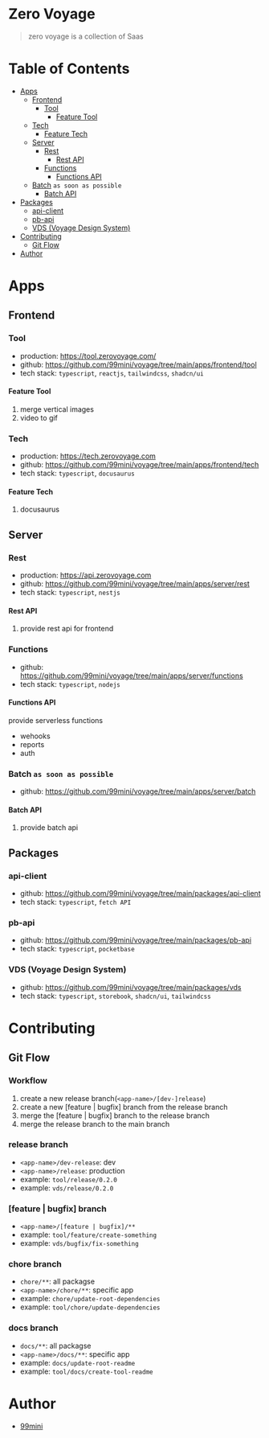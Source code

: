 # Zero Voyage

> zero voyage is a collection of Saas

# Table of Contents

- [Apps](#apps)
  - [Frontend](#frontend)
    - [Tool](#tool)
      - [Feature Tool](#feature-tool)
  - [Tech](#tech)
    - [Feature Tech](#feature-tech)
  - [Server](#server)
    - [Rest](#rest)
      - [Rest API](#rest-api)
    - [Functions](#functions)
      - [Functions API](#functions-api)
  - [Batch](#batch) `as soon as possible`
    - [Batch API](#batch-api)
- [Packages](#packages)
  - [api-client](#api-client)
  - [pb-api](#pb-api)
  - [VDS (Voyage Design System)](#vds-voyage-design-system)
- [Contributing](#contributing)
  - [Git Flow](#git-flow)
- [Author](#author)

# Apps

## Frontend

### Tool

- production: https://tool.zerovoyage.com/
- github: https://github.com/99mini/voyage/tree/main/apps/frontend/tool
- tech stack: `typescript`, `reactjs`, `tailwindcss`, `shadcn/ui`

#### Feature Tool

1. merge vertical images
2. video to gif

### Tech

- production: https://tech.zerovoyage.com
- github: https://github.com/99mini/voyage/tree/main/apps/frontend/tech
- tech stack: `typescript`, `docusaurus`

#### Feature Tech

1. docusaurus

## Server

### Rest

- production: https://api.zerovoyage.com
- github: https://github.com/99mini/voyage/tree/main/apps/server/rest
- tech stack: `typescript`, `nestjs`

#### Rest API

1. provide rest api for frontend

### Functions

- github: https://github.com/99mini/voyage/tree/main/apps/server/functions
- tech stack: `typescript`, `nodejs`

#### Functions API

provide serverless functions

- wehooks
- reports
- auth

### Batch `as soon as possible`

- github: https://github.com/99mini/voyage/tree/main/apps/server/batch

#### Batch API

1. provide batch api

## Packages

### api-client

- github: https://github.com/99mini/voyage/tree/main/packages/api-client
- tech stack: `typescript`, `fetch API`

### pb-api

- github: https://github.com/99mini/voyage/tree/main/packages/pb-api
- tech stack: `typescript`, `pocketbase`

### VDS (Voyage Design System)

- github: https://github.com/99mini/voyage/tree/main/packages/vds
- tech stack: `typescript`, `storebook`, `shadcn/ui`, `tailwindcss`

# Contributing

## Git Flow

### Workflow

1. create a new release branch(`<app-name>/[dev-]release`)
2. create a new [feature | bugfix] branch from the release branch
3. merge the [feature | bugfix] branch to the release branch
4. merge the release branch to the main branch

### release branch

- `<app-name>/dev-release`: dev
- `<app-name>/release`: production
- example: `tool/release/0.2.0`
- example: `vds/release/0.2.0`

### [feature | bugfix] branch

- `<app-name>/[feature | bugfix]/**`
- example: `tool/feature/create-something`
- example: `vds/bugfix/fix-something`

### chore branch

- `chore/**`: all packagse
- `<app-name>/chore/**`: specific app
- example: `chore/update-root-dependencies`
- example: `tool/chore/update-dependencies`

### docs branch

- `docs/**`: all packagse
- `<app-name>/docs/**`: specific app
- example: `docs/update-root-readme`
- example: `tool/docs/create-tool-readme`

# Author

- [99mini](https://github.com/99mini)
